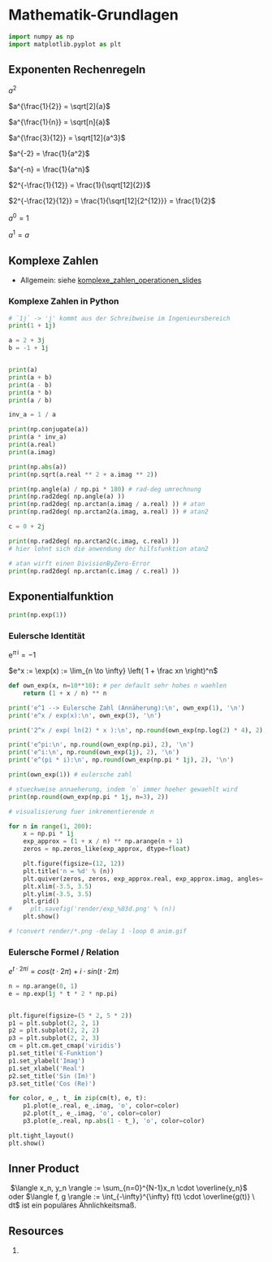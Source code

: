 # Mathematik-Grundlagen

```python
import numpy as np
import matplotlib.pyplot as plt
```

## Exponenten Rechenregeln

$a^2$

$a^{\frac{1}{2}} = \sqrt[2]{a}$

$a^{\frac{1}{n}} = \sqrt[n]{a}$

$a^{\frac{3}{12}} = \sqrt[12]{a^3}$

$a^{-2} = \frac{1}{a^2}$

$a^{-n} = \frac{1}{a^n}$

$2^{-\frac{1}{12}} = \frac{1}{\sqrt[12]{2}}$

$2^{-\frac{12}{12}} = \frac{1}{\sqrt[12]{2^{12}}} = \frac{1}{2}$

$a^0 = 1$

$a^1 = a$

## Komplexe Zahlen

- Allgemein: siehe [komplexe_zahlen_operationen_slides](/topics/komplexe_zahlen_operationen_slides.pdf)

### Komplexe Zahlen in Python

```python
# `1j` -> 'j' kommt aus der Schreibweise im Ingenieursbereich
print(1 + 1j)
```

```python
a = 2 + 3j
b = -1 + 1j


print(a)
print(a + b)
print(a - b)
print(a * b)
print(a / b)
```

```python
inv_a = 1 / a

print(np.conjugate(a))
print(a * inv_a)
print(a.real)
print(a.imag)
```

```python
print(np.abs(a))
print(np.sqrt(a.real ** 2 + a.imag ** 2))
```

```python
print(np.angle(a) / np.pi * 180) # rad-deg umrechnung
print(np.rad2deg( np.angle(a) ))
print(np.rad2deg( np.arctan(a.imag / a.real) )) # atan
print(np.rad2deg( np.arctan2(a.imag, a.real) )) # atan2
```

```python
c = 0 + 2j

print(np.rad2deg( np.arctan2(c.imag, c.real) )) 
# hier lohnt sich die anwendung der hilfsfunktion atan2
```

```python
# atan wirft einen DivisionByZero-Error
print(np.rad2deg( np.arctan(c.imag / c.real) ))
```

## Exponentialfunktion
```python
print(np.exp(1))
```

### Eulersche Identität

$\mathrm{e}^{\pi\,\mathrm{i}} = - 1$

$e^x := \exp(x) := \lim_{n \to \infty} \left( 1 + \frac xn \right)^n$

```python
def own_exp(x, n=10**10): # per default sehr hohes n waehlen
    return (1 + x / n) ** n
```

```python
print('e^1 --> Eulersche Zahl (Annäherung):\n', own_exp(1), '\n')
print('e^x / exp(x):\n', own_exp(3), '\n')

print('2^x / exp( ln(2) * x ):\n', np.round(own_exp(np.log(2) * 4), 2), '\n')

print('e^pi:\n', np.round(own_exp(np.pi), 2), '\n')
print('e^i:\n', np.round(own_exp(1j), 2), '\n')
print('e^(pi * i):\n', np.round(own_exp(np.pi * 1j), 2), '\n')
```

```python
print(own_exp(1)) # eulersche zahl
```

```python
# stueckweise annaeherung, indem `n` immer hoeher gewaehlt wird
print(np.round(own_exp(np.pi * 1j, n=3), 2))
```

```python
# visualisierung fuer inkrementierende n

for n in range(1, 200):
    x = np.pi * 1j
    exp_approx = (1 + x / n) ** np.arange(n + 1)
    zeros = np.zeros_like(exp_approx, dtype=float)

    plt.figure(figsize=(12, 12))
    plt.title('n = %d' % (n))
    plt.quiver(zeros, zeros, exp_approx.real, exp_approx.imag, angles='xy', scale_units='xy', scale=1)
    plt.xlim(-3.5, 3.5)
    plt.ylim(-3.5, 3.5)
    plt.grid()
#     plt.savefig('render/exp_%03d.png' % (n))
    plt.show()
```

```python
# !convert render/*.png -delay 1 -loop 0 anim.gif
```

### Eulersche Formel / Relation

$e^{t \cdot 2 \pi i} = cos(t \cdot 2 \pi) + i \cdot sin(t \cdot 2 \pi)$

```python
n = np.arange(0, 1)
e = np.exp(1j * t * 2 * np.pi)


plt.figure(figsize=(5 * 2, 5 * 2))
p1 = plt.subplot(2, 2, 1)
p2 = plt.subplot(2, 2, 2)
p3 = plt.subplot(2, 2, 3)
cm = plt.cm.get_cmap('viridis')
p1.set_title('E-Funktion')
p1.set_ylabel('Imag')
p1.set_xlabel('Real')
p2.set_title('Sin (Im)')
p3.set_title('Cos (Re)')

for color, e_, t_ in zip(cm(t), e, t):
    p1.plot(e_.real, e_.imag, 'o', color=color)
    p2.plot(t_, e_.imag, 'o', color=color)
    p3.plot(e_.real, np.abs(1 - t_), 'o', color=color)

plt.tight_layout()
plt.show()
```



## Inner Product

 $\langle x_n, y_n \rangle := \sum_{n=0}^{N-1}x_n \cdot \overline{y_n}$ oder $\langle f, g \rangle := \int_{-\infty}^{\infty} f(t) \cdot \overline{g(t)} \  dt$ ist ein populäres Ähnlichkeitsmaß.

## Resources
1. 
